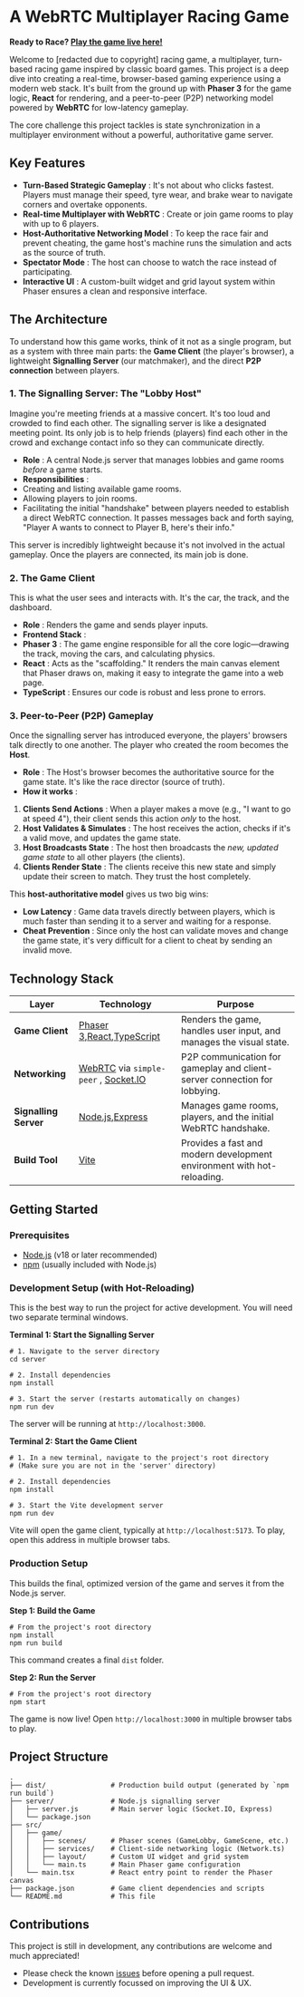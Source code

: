 
# A WebRTC Multiplayer Racing Game

**Ready to Race? [Play the game live here!](https://itslightsoutandawaywego.co.uk/ "null")**

Welcome to [redacted due to copyright] racing game, a multiplayer, turn-based racing game inspired by classic board games. This project is a deep dive into creating a real-time, browser-based gaming experience using a modern web stack. It's built from the ground up with **Phaser 3** for the game logic, **React** for rendering, and a peer-to-peer (P2P) networking model powered by **WebRTC** for low-latency gameplay.

The core challenge this project tackles is state synchronization in a multiplayer environment without a powerful, authoritative game server.

## Key Features

* **Turn-Based Strategic Gameplay** : It's not about who clicks fastest. Players must manage their speed, tyre wear, and brake wear to navigate corners and overtake opponents.
* **Real-time Multiplayer with WebRTC** : Create or join game rooms to play with up to 6 players.
* **Host-Authoritative Networking Model** : To keep the race fair and prevent cheating, the game host's machine runs the simulation and acts as the source of truth.
* **Spectator Mode** : The host can choose to watch the race instead of participating.
* **Interactive UI** : A custom-built widget and grid layout system within Phaser ensures a clean and responsive interface.

## The Architecture

To understand how this game works, think of it not as a single program, but as a system with three main parts: the **Game Client** (the player's browser), a lightweight **Signalling Server** (our matchmaker), and the direct **P2P connection** between players.

### 1. The Signalling Server: The "Lobby Host"

Imagine you're meeting friends at a massive concert. It's too loud and crowded to find each other. The signalling server is like a designated meeting point. Its only job is to help friends (players) find each other in the crowd and exchange contact info so they can communicate directly.

* **Role** : A central Node.js server that manages lobbies and game rooms *before* a game starts.
* **Responsibilities** :
* Creating and listing available game rooms.
* Allowing players to join rooms.
* Facilitating the initial "handshake" between players needed to establish a direct WebRTC connection. It passes messages back and forth saying, "Player A wants to connect to Player B, here's their info."

This server is incredibly lightweight because it's not involved in the actual gameplay. Once the players are connected, its main job is done.

### 2. The Game Client

This is what the user sees and interacts with. It's the car, the track, and the dashboard.

* **Role** : Renders the game and sends player inputs.
* **Frontend Stack** :
* **Phaser 3** : The game engine responsible for all the core logic—drawing the track, moving the cars, and calculating physics.
* **React** : Acts as the "scaffolding." It renders the main canvas element that Phaser draws on, making it easy to integrate the game into a web page.
* **TypeScript** : Ensures our code is robust and less prone to errors.

### 3. Peer-to-Peer (P2P) Gameplay

Once the signalling server has introduced everyone, the players' browsers talk directly to one another. The player who created the room becomes the **Host**.

* **Role** : The Host's browser becomes the authoritative source for the game state. It's like the race director (source of truth).
* **How it works** :

1. **Clients Send Actions** : When a player makes a move (e.g., "I want to go at speed 4"), their client sends this action *only* to the host.
2. **Host Validates & Simulates** : The host receives the action, checks if it's a valid move, and updates the game state.
3. **Host Broadcasts State** : The host then broadcasts the *new, updated game state* to all other players (the clients).
4. **Clients Render State** : The clients receive this new state and simply update their screen to match. They trust the host completely.

This **host-authoritative model** gives us two big wins:

* **Low Latency** : Game data travels directly between players, which is much faster than sending it to a server and waiting for a response.
* **Cheat Prevention** : Since only the host can validate moves and change the game state, it's very difficult for a client to cheat by sending an invalid move.

## Technology Stack

| **Layer**             | **Technology**                                                                                          | **Purpose**                                                         |
| --------------------------- | ------------------------------------------------------------------------------------------------------------- | ------------------------------------------------------------------------- |
| **Game Client**       | [Phaser 3](https://phaser.io/ "null"),[React](https://reactjs.org/ "null"),[TypeScript](https://www.typescriptlang.org/ "null") | Renders the game, handles user input, and manages the visual state.       |
| **Networking**        | [WebRTC](https://webrtc.org/ "null") via `simple-peer` , [Socket.IO](https://socket.io/ "null")                       | P2P communication for gameplay and client-server connection for lobbying. |
| **Signalling Server** | [Node.js](https://nodejs.org/ "null"),[Express](https://expressjs.com/ "null")                                            | Manages game rooms, players, and the initial WebRTC handshake.            |
| **Build Tool**        | [Vite](https://vitejs.dev/ "null")                                                                                  | Provides a fast and modern development environment with hot-reloading.    |

## Getting Started

### Prerequisites

* [Node.js](https://nodejs.org/en/ "null") (v18 or later recommended)
* [npm](https://www.npmjs.com/ "null") (usually included with Node.js)

### Development Setup (with Hot-Reloading)

This is the best way to run the project for active development. You will need two separate terminal windows.

**Terminal 1: Start the Signalling Server**

```
# 1. Navigate to the server directory
cd server

# 2. Install dependencies
npm install

# 3. Start the server (restarts automatically on changes)
npm run dev

```

The server will be running at `http://localhost:3000`.

**Terminal 2: Start the Game Client**

```
# 1. In a new terminal, navigate to the project's root directory
# (Make sure you are not in the 'server' directory)

# 2. Install dependencies
npm install

# 3. Start the Vite development server
npm run dev

```

Vite will open the game client, typically at `http://localhost:5173`. To play, open this address in multiple browser tabs.

### Production Setup

This builds the final, optimized version of the game and serves it from the Node.js server.

**Step 1: Build the Game**

```
# From the project's root directory
npm install
npm run build

```

This command creates a final `dist` folder.

**Step 2: Run the Server**

```
# From the project's root directory
npm start

```

The game is now live! Open `http://localhost:3000` in multiple browser tabs to play.

## Project Structure

```
.
├── dist/                # Production build output (generated by `npm run build`)
├── server/              # Node.js signalling server
│   ├── server.js        # Main server logic (Socket.IO, Express)
│   └── package.json
├── src/
│   ├── game/
│   │   ├── scenes/      # Phaser scenes (GameLobby, GameScene, etc.)
│   │   ├── services/    # Client-side networking logic (Network.ts)
│   │   ├── layout/      # Custom UI widget and grid system
│   │   └── main.ts      # Main Phaser game configuration
│   └── main.tsx         # React entry point to render the Phaser canvas
├── package.json         # Game client dependencies and scripts
└── README.md            # This file

```

## Contributions

This project is still in development, any contributions are welcome and much appreciated! 

* Please check the known [issues](https://github.com/milesmfe/racing-game/issues) before opening a pull request.
* Development is currently focussed on improving the UI & UX.

